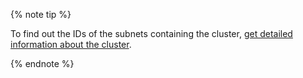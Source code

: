 {% note tip %}

To find out the IDs of the subnets containing the cluster, [get detailed information about the cluster](../../managed-kubernetes/operations/kubernetes-cluster/kubernetes-cluster-list.md#get).

{% endnote %}
